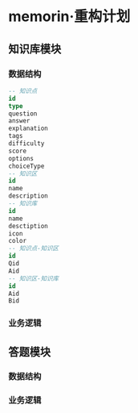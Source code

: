 # memorin·重构计划

## 知识库模块

### 数据结构

```sql
-- 知识点
id
type
question
answer
explanation
tags
difficulty
score
options
choiceType
-- 知识区
id
name
description
-- 知识库
id
name
desctiption
icon
color
-- 知识点-知识区
id
Qid
Aid
-- 知识区-知识库
id
Aid
Bid
```

### 业务逻辑

## 答题模块

### 数据结构

### 业务逻辑



